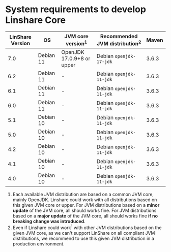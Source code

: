 # System requirements to develop Linshare Core

| LinShare Version | OS                    | JVM core version<sup>1</sup> | Recommended JVM distribution<sup>2</sup> | Maven |
|------------------|-----------------------|------------------------------|------------------------------------------|-------|
| 7.0              | Debian 11             | OpenJDK 17.0.9+8 or upper    | Debian `openjdk-17-jdk`                  | 3.6.3 |
| 6.2              | Debian 11             | -                            | Debian `openjdk-11-jdk`                  | 3.6.3 |
| 6.1              | Debian 11             | -                            | Debian `openjdk-11-jdk`                  | 3.6.3 |
| 6.0              | Debian 11             | -                            | Debian `openjdk-11-jdk`                  | 3.6.3 |
| 5.1              | Debian 10             | -                            | Debian `openjdk-11-jdk`                  | 3.6.3 |
| 5.0              | Debian 10             | -                            | Debian `openjdk-11-jdk`                  | 3.6.3 |
| 4.2              | Debian 10             | -                            | Debian `openjdk-11-jdk`                  | 3.6.3 |
| 4.1              | Debian 10             | -                            | Debian `openjdk-11-jdk`                  | 3.6.3 |
| 4.0              | Debian 10             | -                            | Debian `openjdk-11-jdk`                  | 3.6.3 |

  1. Each available JVM distribution are based on a common JVM core, mainly OpenJDK. Linshare could work with all distributions based on this given JVM core or upper. For JVM distributions based on a **minor update** of the JVM core, all should works fine. For JVM distributions based on a **major update** of the JVM core, all should works fine **if no breaking change was introduced**.
  1. Even if Linshare could work<sup>1</sup> with other JVM distributions based on the given JVM core, as we can't support LinShare on all compliant JVM distributions, we recommend to use this given JVM distribution in a production environment.
